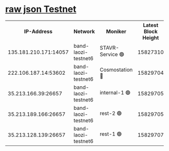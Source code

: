 
[raw json Testnet](https://rpc-check.bandt.stavr.tech/bandt/rpcbandt_result.json)
=

<table><tr><th>IP-Address</th><th>Network</th><th>Moniker</th><th>Latest Block Height</th><th>Earliest Block Height</th><th>Catching Up</th><th>Tx Index</th><th>Voting Power</th><th>Scan Time</th></tr><tr><td>135.181.210.171:14057</td><td>band-laozi-testnet6</td><td>STAVR-Service 🟢</td><td>15827310</td><td>15322501</td><td>False</td><td>on</td><td>0</td><td>2024-02-14T00:06:08.308701080UTC</td></tr><tr><td>222.106.187.14:53602</td><td>band-laozi-testnet6</td><td>Cosmostation 🔴</td><td>15829704</td><td>15423001</td><td>False</td><td>on</td><td>2203623</td><td>2024-02-14T00:06:09.882584637UTC</td></tr><tr><td>35.213.166.39:26657</td><td>band-laozi-testnet6</td><td>internal-1 🟢</td><td>15829705</td><td>15729705</td><td>False</td><td>on</td><td>0</td><td>2024-02-14T00:06:10.752225200UTC</td></tr><tr><td>35.213.189.166:26657</td><td>band-laozi-testnet6</td><td>rest-2 🟢</td><td>15829705</td><td>15729705</td><td>False</td><td>on</td><td>0</td><td>2024-02-14T00:06:11.702698865UTC</td></tr><tr><td>35.213.128.139:26657</td><td>band-laozi-testnet6</td><td>rest-1 🟢</td><td>15829707</td><td>15729707</td><td>False</td><td>on</td><td>0</td><td>2024-02-14T00:06:16.783988095UTC</td></tr></table>
